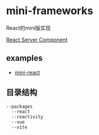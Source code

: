 # mini-frameworks
React的mini版实现

[React Server Component](https://github.com/Frankcaozas/react-server-component)


## examples
- [mini-react](https://codesandbox.io/s/mini-react-hbyse3?file=/public/index.html)

## 目录结构
```
--packages
  --react
  --reactivity
  --vue
  --vite
```
